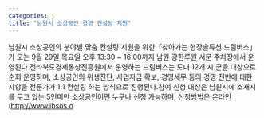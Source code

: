 ```yaml
---
categories: j
title: "남원시 소상공인 경영 컨설팅 지원"
---
```

남원시 소상공인의 분야별 맞춤 컨설팅 지원을 위한「찾아가는 현장솔류션 드림버스」가 오는 9월 29일 목요일 오후 13:30 ~ 16:00까지 남원 광한루원 서문 주차장에서 운영된다.전라북도경제통상진흥원에서 운영하는 드림버스는 도내 12개 시․군을 대상으로 순회 운영하며, 소상공인의 위생진단, 사업자금 확보, 경영세무 등의 경영 전반에 대한 사항을 전문가가 1:1 컨설팅 하는 방식으로 진행된다.참여 신청 대상은 남원시에 소재지를 두고 있는 5인미만 소상공인이면 누구나 신청 가능하며, 신청방법은 온라인(http://www.jbsos.o